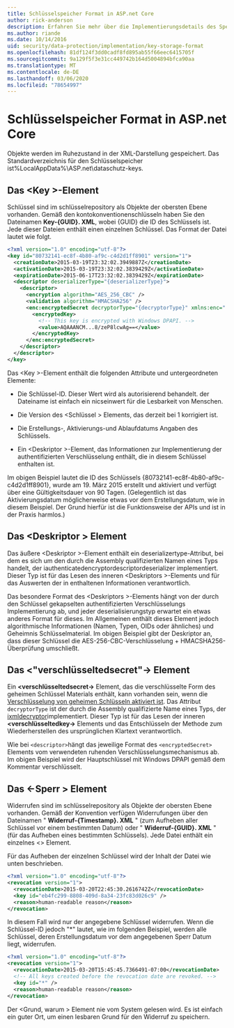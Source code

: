 ```yaml
---
title: Schlüsselspeicher Format in ASP.net Core
author: rick-anderson
description: Erfahren Sie mehr über die Implementierungsdetails des Speicher Formats für die ASP.net Core Datenschutz Schlüssel.
ms.author: riande
ms.date: 10/14/2016
uid: security/data-protection/implementation/key-storage-format
ms.openlocfilehash: 81df124f3dd0cadf8fd895ab55f66eec6415705f
ms.sourcegitcommit: 9a129f5f3e31cc449742b164d5004894bfca90aa
ms.translationtype: MT
ms.contentlocale: de-DE
ms.lasthandoff: 03/06/2020
ms.locfileid: "78654997"
---
```

# <a name="key-storage-format-in-aspnet-core"></a>Schlüsselspeicher Format in ASP.net Core

<a name="data-protection-implementation-key-storage-format"></a>

Objekte werden im Ruhezustand in der XML-Darstellung gespeichert. Das Standardverzeichnis für den Schlüsselspeicher ist%LocalAppData%\ASP.net\dataschutz-keys\.

## <a name="the-key-element"></a>Das \<Key >-Element

Schlüssel sind im schlüsselrepository als Objekte der obersten Ebene vorhanden. Gemäß den kontokonventionenschlüsseln haben Sie den Dateinamen **Key-{GUID}. XML**, wobei {GUID} die ID des Schlüssels ist. Jede dieser Dateien enthält einen einzelnen Schlüssel. Das Format der Datei lautet wie folgt.

```xml
<?xml version="1.0" encoding="utf-8"?>
<key id="80732141-ec8f-4b80-af9c-c4d2d1ff8901" version="1">
  <creationDate>2015-03-19T23:32:02.3949887Z</creationDate>
  <activationDate>2015-03-19T23:32:02.3839429Z</activationDate>
  <expirationDate>2015-06-17T23:32:02.3839429Z</expirationDate>
  <descriptor deserializerType="{deserializerType}">
    <descriptor>
      <encryption algorithm="AES_256_CBC" />
      <validation algorithm="HMACSHA256" />
      <enc:encryptedSecret decryptorType="{decryptorType}" xmlns:enc="...">
        <encryptedKey>
          <!-- This key is encrypted with Windows DPAPI. -->
          <value>AQAAANCM...8/zeP8lcwAg==</value>
        </encryptedKey>
      </enc:encryptedSecret>
    </descriptor>
  </descriptor>
</key>
```

Das \<Key >-Element enthält die folgenden Attribute und untergeordneten Elemente:

* Die Schlüssel-ID. Dieser Wert wird als autorisierend behandelt. der Dateiname ist einfach ein nicseinwert für die Lesbarkeit von Menschen.

* Die Version des \<Schlüssel > Elements, das derzeit bei 1 korrigiert ist.

* Die Erstellungs-, Aktivierungs-und Ablaufdatums Angaben des Schlüssels.

* Ein \<Deskriptor >-Element, das Informationen zur Implementierung der authentifizierten Verschlüsselung enthält, die in diesem Schlüssel enthalten ist.

Im obigen Beispiel lautet die ID des Schlüssels {80732141-ec8f-4b80-af9c-c4d2d1ff8901}, wurde am 19. März 2015 erstellt und aktiviert und verfügt über eine Gültigkeitsdauer von 90 Tagen. (Gelegentlich ist das Aktivierungsdatum möglicherweise etwas vor dem Erstellungsdatum, wie in diesem Beispiel. Der Grund hierfür ist die Funktionsweise der APIs und ist in der Praxis harmlos.)

## <a name="the-descriptor-element"></a>Das \<Deskriptor > Element

Das äußere \<Deskriptor >-Element enthält ein deserializertype-Attribut, bei dem es sich um den durch die Assembly qualifizierten Namen eines Typs handelt, der iauthenticatedencryptordescriptordeserializer implementiert. Dieser Typ ist für das Lesen des inneren \<Deskriptors >-Elements und für das Auswerten der in enthaltenen Informationen verantwortlich.

Das besondere Format des \<Deskriptors >-Elements hängt von der durch den Schlüssel gekapselten authentifizierten Verschlüsselungs Implementierung ab, und jeder deserialisierungstyp erwartet ein etwas anderes Format für dieses. Im Allgemeinen enthält dieses Element jedoch algorithmische Informationen (Namen, Typen, OIDs oder ähnliches) und Geheimnis Schlüsselmaterial. Im obigen Beispiel gibt der Deskriptor an, dass dieser Schlüssel die AES-256-CBC-Verschlüsselung + HMACSHA256-Überprüfung umschließt.

## <a name="the-encryptedsecret-element"></a>Das \<"verschlüsseltedsecret"-> Element

Ein **&lt;verschlüsseltedsecret-&gt;** Element, das die verschlüsselte Form des geheimen Schlüssel Materials enthält, kann vorhanden sein, wenn die [Verschlüsselung von geheimen Schlüsseln aktiviert ist](xref:security/data-protection/implementation/key-encryption-at-rest). Das Attribut `decryptorType` ist der durch die Assembly qualifizierte Name eines Typs, der [ixmldecryptor](/dotnet/api/microsoft.aspnetcore.dataprotection.xmlencryption.ixmldecryptor)implementiert. Dieser Typ ist für das Lesen der inneren **&lt;verschlüsseltedkey-&gt;** Elements und das Entschlüsseln der Methode zum Wiederherstellen des ursprünglichen Klartext verantwortlich.

Wie bei `<descriptor>`hängt das jeweilige Format des `<encryptedSecret>` Elements vom verwendeten ruhenden Verschlüsselungsmechanismus ab. Im obigen Beispiel wird der Hauptschlüssel mit Windows DPAPI gemäß dem Kommentar verschlüsselt.

## <a name="the-revocation-element"></a>Das \<-Sperr > Element

Widerrufen sind im schlüsselrepository als Objekte der obersten Ebene vorhanden. Gemäß der Konvention verfügen Widerrufungen über den Dateinamen " **Widerruf-{Timestamp}. XML** " (zum Aufheben aller Schlüssel vor einem bestimmten Datum) oder " **Widerruf-{GUID}. XML** " (für das Aufheben eines bestimmten Schlüssels). Jede Datei enthält ein einzelnes \<> Element.

Für das Aufheben der einzelnen Schlüssel wird der Inhalt der Datei wie unten beschrieben.

```xml
<?xml version="1.0" encoding="utf-8"?>
<revocation version="1">
  <revocationDate>2015-03-20T22:45:30.2616742Z</revocationDate>
  <key id="eb4fc299-8808-409d-8a34-23fc83d026c9" />
  <reason>human-readable reason</reason>
</revocation>
```

In diesem Fall wird nur der angegebene Schlüssel widerrufen. Wenn die Schlüssel-ID jedoch "*" lautet, wie im folgenden Beispiel, werden alle Schlüssel, deren Erstellungsdatum vor dem angegebenen Sperr Datum liegt, widerrufen.

```xml
<?xml version="1.0" encoding="utf-8"?>
<revocation version="1">
  <revocationDate>2015-03-20T15:45:45.7366491-07:00</revocationDate>
  <!-- All keys created before the revocation date are revoked. -->
  <key id="*" />
  <reason>human-readable reason</reason>
</revocation>
```

Der \<Grund, warum > Element nie vom System gelesen wird. Es ist einfach ein guter Ort, um einen lesbaren Grund für den Widerruf zu speichern.

